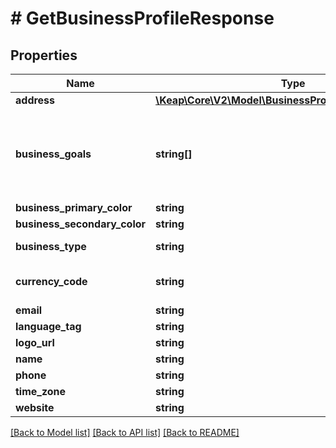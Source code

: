 # # GetBusinessProfileResponse

## Properties

Name | Type | Description | Notes
------------ | ------------- | ------------- | -------------
**address** | [**\Keap\Core\V2\Model\BusinessProfileAddressResponse**](BusinessProfileAddressResponse.md) |  | [optional]
**business_goals** | **string[]** | The goals of this business, ie. Grow Business, Convert more leads | [optional]
**business_primary_color** | **string** |  | [optional]
**business_secondary_color** | **string** |  | [optional]
**business_type** | **string** | The type of business | [optional]
**currency_code** | **string** | ISO 4217 Currency Code | [optional]
**email** | **string** |  | [optional]
**language_tag** | **string** |  | [optional]
**logo_url** | **string** |  | [optional]
**name** | **string** |  | [optional]
**phone** | **string** |  | [optional]
**time_zone** | **string** |  | [optional]
**website** | **string** |  | [optional]

[[Back to Model list]](../../README.md#models) [[Back to API list]](../../README.md#endpoints) [[Back to README]](../../README.md)

